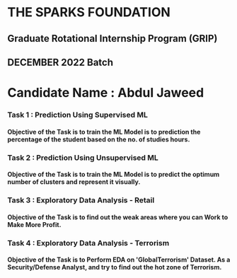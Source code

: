 # THE SPARKS FOUNDATION
## Graduate Rotational Internship Program (GRIP)
## DECEMBER 2022 Batch
# Candidate Name : Abdul Jaweed

### Task 1 : Prediction Using Supervised ML 

#### Objective of the Task is to train the ML Model is to prediction the percentage of the student based on the no. of studies hours.

### Task 2 : Prediction Using Unsupervised ML 

#### Objective of the Task is to train the ML Model is to predict the optimum number of clusters and represent it visually.


### Task 3 : Exploratory Data Analysis - Retail

#### Objective of the Task is to find out the weak areas where you can Work to Make More Profit.

### Task 4 : Exploratory Data Analysis - Terrorism

#### Objective of the Task is to Perform EDA on  'GlobalTerrorism' Dataset.  As a Security/Defense Analyst, and try to find out the hot zone of Terrorism.
